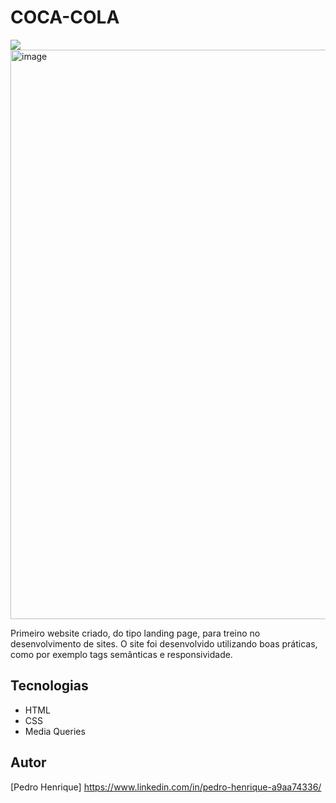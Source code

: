# COCA-COLA
![](./img/coca-cola-preview.png)
<img width="1919" height="911" alt="image" src="https://github.com/user-attachments/assets/a7f3dc7a-24bf-4cd2-ac93-84752f791166" />

Primeiro website criado, do tipo landing page, para treino no desenvolvimento de sites.
O site foi desenvolvido utilizando boas práticas, como por exemplo tags semânticas e responsividade.

## Tecnologias
* HTML
* CSS
* Media Queries

## Autor
[Pedro Henrique] https://www.linkedin.com/in/pedro-henrique-a9aa74336/


